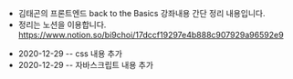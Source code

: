 * 김태곤의 프론트엔드 back to the Basics 강좌내용 간단 정리 내용입니다.
* 정리는 노션을 이용합니다. 
https://www.notion.so/bi9choi/17dccf19297e4b888c907929a96592e9

- 2020-12-29
-- css 내용 추가
- 2020-12-29 -- 자바스크립트 내용 추가
